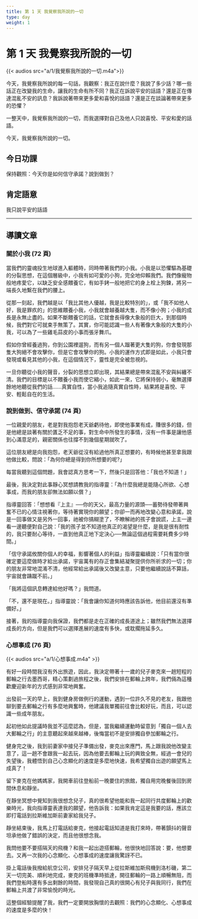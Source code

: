 ```yaml
---
title: 第 1 天 我覺察我所說的一切
type: day
weight: 1
---
```


# 第 1 天 我覺察我所說的一切

{{< audios src="a/1/我覺察我所說的一切.m4a">}}

今天，我覺察我所說的每一句話，我觀察：我正在說什麼？我說了多少話？哪一些話正在改變我的生命，讓我的生命有所不同？我正在訴說平安的話語？還是正在傳達混亂不安的訊息？我訴說著帶來更多愛和喜悅的話語？還是正在談論著帶來更多的恐懼？

一整天中，我覺察我所說的一切，而我選擇對自己及他人只說喜悅、平安和愛的話語。

今天，我覺察我所說的一切。

## 今日功課

保持觀照：今天你是如何信守承諾？說到做到？

## 肯定語意

我只說平安的話語

---

## 導讀文章

### 關於小我 (72 頁)

當我們的靈魂投生地球進入軀體時，同時帶著我們的小我。小我是以恐懼驅為基礎的分裂思想，在這個層級中，小我有如可愛的小狗，完全地仰賴我們。我們像寵物般地疼愛它，以缺乏安全感餵養它，有如手銬一般地把它的身上栓上狗鍊，將另一端長久地繫在我們的腰上。

從那一刻起，我們越是以「我比其他人優越，我是比較特別的」，或「我不如他人好，我是罪疚的」的思維餵養小我，小我就會越養越大隻，而不像小狗；小我的成長是永無止盡的。如果不斷餵養它的話，它就會長得像大象般的巨大，到那個時候，我們對它可就束手無策了。其實，你可能認識一些人有著像大象般的大隻的小我，可以為了一些雞毛蒜皮的小事而張牙舞爪。

假如你曾經養過狗，你到公園裡遛狗，而有另一個人蹓著更大隻的狗，你會發現那隻大狗絕不會攻擊你，但是它會攻擊你的狗。小我的運作方式即是如此，小我只會發現或看見其他的小我，在這個情況下，靈性是完全被忽視的。

一旦你聽從小我的聲音，分裂的思想立即出現，其結果總是帶來混亂不安與糾纏不清。我們的目標是以不餵養小我而使它縮小，如此一來，它將保持弱小，毫無選擇餘地地聽從我們的話......真實自性，當小我追隨真實自性時，結果將是喜悅、平安、輕鬆自在的生活。

### 說到做到、信守承諾 (74 頁)

一位親愛的朋友，老是對我抱怨老天爺虧待他，即使他事業有成，賺很多的錢，但是他總是談著有關於匱乏不足的事，對生命中所發生的事情，沒有一件事是讓他感到心滿意足的，親密關係也往撐不到幾個星期就吹了。

這位朋友總是向我抱怨，老天爺從沒有給過他所真正想要的，有時候他甚至拿我跟他做比較，問說：「為何你總是得到你所想要的呢?」

每當我聽到這個問題，我會認真方思考一下，然後只是回答他：「我也不知道！」

最後，我決定對此事靜心冥想請教我的指導靈：「為什麼我總是能隨心所欲、心想事成，而我的朋友卻無法如願以償？」

指導靈回答：「想想看『上主』──你的天父，最高力量的源頭──蓄勢待發帶著興奮不已的心情注視著你，等待著實現你的願望；你卻一而再地改變心意和承諾，說是一回事做又是另外一回事，祂被你搞糊塗了，不瞭解祂的孩子會說謊，上主一邊看一邊聽便對自己說：「我的孩子並不知道他真正的渴望是什麼，是我是很有耐性的，我只要耐心等待，一直到他真正地下定決心──無論這個過程需要耗費多少時間。」

「信守承諾攸關你個人的幸福，影響著個人的利益」指導靈繼續說：「只有當你很確定要這麼做時才給出承諾，宇宙萬有的存正會集結凝聚提供你所祈求的一切；你的朋友非常地混淆不清，他經常給出承諾後又改變主意，只要他繼續說話不算話，宇宙就會躊蹴不前。」

「我將這個訊息轉達給他好嗎？」我問道。

「不，還不是現在。」指導靈說：「我會讓你知道何時應該告訴他，他目前還沒有準備好。」

接著，我的指導靈向我保證，我們都是走在正確的成長道途上；雖然我們無法選擇成長的方向，但是我們可以選擇進展的速度有多快，或耽擱拖延多久。

### 心想事成 (76 頁)

{{< audios src="a/1/心想事成.m4a" >}}

有好一段時間我沒有外出旅遊，因此，我決定帶著十一歲的兒子麥克來一趟短程的郵輪之行去墨西哥，精心策劃過旅程之後，我們安排在郵輪上跨年，我們倆為這種歡慶迎新年的方式感到非常地興奮。

出發前一天的早上，我到健身房做例行的運動，遇到一位許久不見的老友，我跟他聊到要去郵輪之行有多麼地興奮時，他建議我單獨前往會比較好玩，而且，可以認識一些成年朋友。

起初他如此提議時我並不這麼認為，但是，當我繼續運動時留意到「獨自一個人去大郵輪之行」的主意聽起來越來越棒，後悔當初不是安排獨自參加郵輪之行。

健身完之後，我到前妻家中接兒子準備出發，麥克出來應門，馬上跟我說他改變主意了，這一趟不會跟我一起去玩，因為他要去郵輪上玩的興致全無，經過一會兒的失望後，我體悟到自己心念顯化的速度是多麼地快速，我希望獨自出遊的願望馬上成真了！

留下麥克在他媽媽家，我開車前往登船前一晚要住的旅館，獨自用完晚餐後回到房間休息和靜坐。

在靜坐冥想中覺知到我很想念兒子，真的很希望他能和我一起同行共度郵輪上的歡樂時光，我向指導靈表達我的願望，他告訴我：如果我肯定這是我要的話，應該立即打電話到拉斯維加斯前妻家給我兒子。

靜坐結束後，我馬上打電話給麥克，他接起電話知道是我打來時，帶著顫抖的聲音坦承他做了錯誤的決定，而且他很想念我。

我問他要不要搭隔天的飛機？和我一起出遊搭郵輪，他很快地回答說：要，他想要去。又再一次我的心念顯化、心想事成的速度讓我驚訝不已。

掛上電話後我撥給航空公司，安排兒子隔天早上從拉斯維加斯飛機到洛杉磯，第二天一切完美、順利地完成，麥克的班機準時抵達，開往郵輪的一路上順暢無阻，而我們登船時還有多出剩餘的時間，我發現自己真的很開心有兒子與我同行，我們在郵輪上共渡了非常愉悅的時光。

這整個經驗提醒了我，我們一定要開放胸懷的去觀照：我們的心念顯化、心想事成的速度是多麼的快！